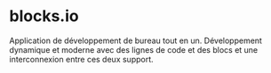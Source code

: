 # blocks.io
 Application de développement de bureau tout en un. Développement dynamique et moderne avec des lignes de code et des blocs et une interconnexion entre ces deux support.
